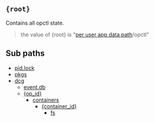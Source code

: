 ## `{root}`

Contains all opctl state.

> the value of {root} is
> "[per user app data path](https://github.com/appdataspec/spec/blob/master/index.md#per-user-app-data)/opctl"

## Sub paths

* [pid.lock](pid.lock.md)
* [pkgs](pkgs/README.md)
* [dcg](dcg/README.md)
  * [event.db](dcg/event.db.md)
  * [{op_id}](dcg/op_id/README.md)
    * [containers](dcg/op_id/containers/README.md)
      * [{container_id}](dcg/op_id/containers/container_id/README.md)
        * [fs](dcg/op_id/containers/container_id/fs/README.md)

